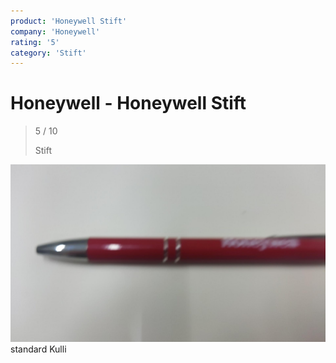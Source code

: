 ```yaml
---
product: 'Honeywell Stift'
company: 'Honeywell'
rating: '5'
category: 'Stift'
---
```


# Honeywell - Honeywell Stift
>
> 5 / 10
>
> Stift

![Honeywell Stift](./assets/honeywell-honeywell-stift-5fcf531b-cc2e-4dc8-91f8-a09d2e6012d7.jpg)
standard Kulli
